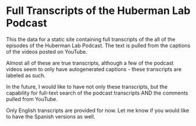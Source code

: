 # Full Transcripts of the Huberman Lab Podcast

This the data for a static site containing full transcripts of the all of the
episodes of the Huberman Lab Podcast. The text is pulled from the captions of
the videos posted on YouTube.

Almost all of these are true transcripts, although a few of the podcast videos
seem to only have autogenerated captions - these transcripts are labeled as such.

In the future, I would like to have not only these transcripts, but the
capability for full-text search of the podcast transcripts AND the comments
pulled from YouTube.

Only English transcripts are provided for now. Let me know if you would like to
have the Spanish versions as well.
